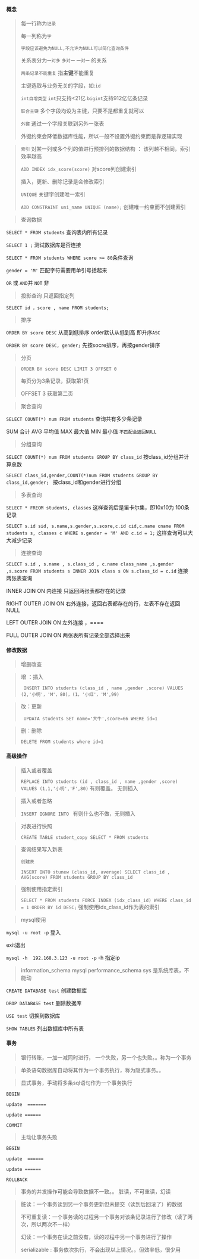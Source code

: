 #### 概念

>每一行称为`记录`
>
>每一列称为`字`
>
>`字段应该避免为NULL,不允许为NULL可以简化查询条件`
>
>关系表分为`一对多` `多对一` `一对一` 的关系
>
>`两条记录不能重复`  指**主键**不能重复
>
>主键选取与业务无关的字段，如:`id`
>
>`int自增类型`  `int`只支持<21亿  `bigint`支持912亿亿条记录
>
>`联合主键`  多个字段均设为主键，只要不是都重复就可以
>
>`外键` 通过一个字段关联到另外一张表 
>
>外键约束会降低数据库性能，所以一般不设置外键约束而是靠逻辑实现

>`索引` 对某一列或多个列的值进行预排列的数据结构 ：  该列越不相同，索引效率越高 
>
> `ADD INDEX idx_score(score)` 对score列创建索引
>
>插入，更新、删除记录是会修改索引
>
>`UNIQUE` 关键字创建唯一索引
>
>`ADD CONSTRAINT uni_name UNIQUE (name);`  创建唯一约束而不创建索引



>查询数据

`SELECT * FROM students` 查询表内所有记录

`SELECT 1 ;` 测试数据库是否连接

`SELECT * FROM students WHERE score >= 80`条件查询

`gender = 'M'`  匹配字符需要用单引号括起来

`OR` 或  `AND`并 `NOT` 非

>投影查询  只返回指定列

`SELECT id ，score , name FROM students;`



>排序

`ORDER BY score DESC`  从高到低排序 order默认从低到高  即升序`ASC`

`ORDER BY score DESC, gender;`  先按socre排序，再按gender排序



>分页 

> `ORDER BY score DESC LIMIT 3 OFFSET 0`  
>
>每页分为3条记录，获取第1页
>
>OFFSET 3 获取第二页



>聚合查询

`SELECT COUNT(*) num FROM students`  查询共有多少条记录

SUM 合计   AVG 平均值  MAX 最大值  MIN 最小值   `不匹配会返回NULL`



>分组查询  

`SELECT COUNT(*) num FROM students GROUP BY class_id` 按class_id分组并计算总数

`SELECT class_id,gender,COUNT(*)num FROM students GROUP BY class_id,gender; ` 按class_id和gender进行分组

>多表查询

`SELECT * FREOM students, classes`   这样查询后是笛卡尔集，即10x10为  100条记录

`SELECT s.id sid, s.name,s.gender,s.score,c.id cid,c.name cname FROM students s, classes c
WHERE s.gender = 'M' AND c.id = 1;`   这样查询可以大大减少记录

>连接查询

`SELECT s.id , s.name , s.class_id , c.name class_name ,s.gender ,s.score FROM students s INNER JOIN class s ON s.class_id = c.id` 连接两张表查询

INNER JOIN ON  内连接 只返回两张表都存在的记录

RIGHT OUTER JOIN ON 右外连接，返回右表都存在的行，左表不存在返回NULL

LEFT OUTER JOIN ON 左外连接 ，====

FULL OUTER JOIN ON   两张表所有记录全部选择出来



#### 修改数据

>增删改查

>增 ：插入
>
>` INSERT INTO students (class_id , name ,gender ,score) VALUES (2,'小明'，'M'，80)，(1，'小红'，'M',99)`
>
>

>改：更新
>
>` UPDATA students SET name='大牛',score=66 WHERE id=1`

>删：删除
>
>`DELETE FROM students where id=1`

#### 高级操作

>插入或者覆盖
>
>`REPLACE INTO students (id , class_id , name ,gender ,score) VALUES (1,1,'小明','F',80)`  有则覆盖。 无则插入

>插入或者忽略
>
>`INSERT IGNORE INTO ` 有则什么也不做，无则插入

>对表进行快照
>
>`CREATE TABLE student_copy SELECT * FROM students`

>查询结果写入新表
>
>`创建表`
>
>`INSERT INTO stunew (class_id, average) SELECT class_id , AVG(score) FROM students GROUP BY class_id`

>强制使用指定索引
>
>`SELECT * FROM students FORCE INDEX (idx_class_id) WHERE class_id = 1 ORDER BY id DESC;`  强制使用idx_class_id作为表的索引





>mysql使用

`mysql -u root -p` 登入

exit退出

`mysql -h  192.168.3.123 -u root -p`   -h 指定ip



>information_schema   mysql  performance_schema sys 是系统库表，不能动

`CREATE DATABASE test` 创建数据库

`DROP DATABASE test` 删除数据库

`USE test` 切换到数据库

`SHOW TABLES` 列出数据库中所有表





#### 事务

>银行转账，一加一减同时进行， 一个失败，另一个也失败。。称为一个事务

> 单条语句数据库自动将其作为一个事务执行，称为隐式事务。。 

> 显式事务，手动将多条sql语句作为一个事务执行

`BEGIN`

`update  =======`

`update ======`

`COMMIT`

> 主动让事务失败

`BEGIN`

`update  ======`

`update ======`

`ROLLBACK`



>事务的并发操作可能会导致数据不一致。。 脏读，不可重读，幻读

>脏读：一个事务读到另一个事务更新但未提交（读到后回滚了）的数据
>
>不可重复读：一个事务读的过程另一个事务对该条记录进行了修改（读了两次，所以两次不一样）
>
>幻读：一个事务在读之前没有，读的过程中另一个事务进行了操作
>
>serializable : 事务依次执行，不会出现以上情况。。但效率低，很少用

